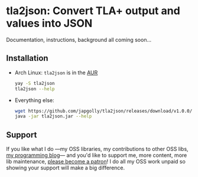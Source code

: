 # tla2json: Convert TLA+ output and values into JSON

Documentation, instructions, background all coming soon...

## Installation

* Arch Linux: `tla2json` is in the [AUR](https://aur.archlinux.org/packages/tla2json/)

    ```sh
    yay -S tla2json
    tla2json --help
    ```

* Everything else:

    ```sh
    wget https://github.com/japgolly/tla2json/releases/download/v1.0.0/tla2json.jar
    java -jar tla2json.jar --help
    ```


## Support

If you like what I do
—my OSS libraries, my contributions to other OSS libs, [my programming blog](https://japgolly.blogspot.com)—
and you'd like to support me, more content, more lib maintenance, [please become a patron](https://www.patreon.com/japgolly)!
I do all my OSS work unpaid so showing your support will make a big difference.
